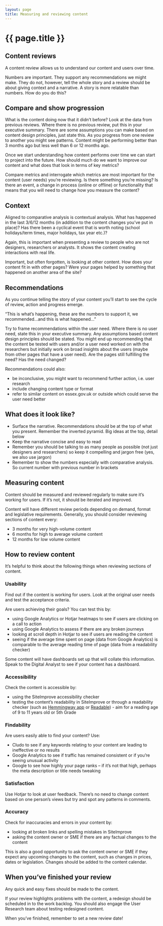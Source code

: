 ```yaml
---
layout: page
title: Measuring and reviewing content
---
```


# {{ page.title }}

## Content reviews

A content review allows us to understand our content and users over time.  

Numbers are important. They support any recommendations we might make. They do not, however, tell the whole story and 
a review should be about giving context and a narrative. A story is more relatable than numbers. How do you do this? 

## Compare and show progression

What is the content doing now that it didn’t before? Look at the data from previous reviews. Where there is no previous review, 
put this in your executive summary. There are some assumptions you can make based on content design principles, just state this. 
As you progress from one review to another you might see patterns. Content might be performing better than 3 months ago but less well than 6 or 12 months ago.   

Once we start understanding how content performs over time we can start to project into the future. How should much do we want to improve our content and what 
does that look in terms of key metrics? 

Compare metrics and interrogate which metrics are most important for the content (user needs) you’re reviewing. Is there something you’re missing? Is there an event, 
a change in process (online or offline) or functionality that means that you will need to change how you measure the content? 

## Context

Aligned to comparative analysis is contextual analysis. What has happened in the last 3/6/12 months (in addition to the content changes you’ve put in place)? Has there 
been a cyclical event that is worth noting (school holidays/term times, major holidays, tax year etc.)? 

Again, this is important when presenting a review to people who are not designers, researchers or analysts. It shows the content creating interactions with real life.  

Important, but often forgotten, is looking at other content. How does your content fit in with other pages? Were your pages helped by something that happened on another area of the site? 

## Recommendations

As you continue telling the story of your content you’ll start to see the cycle of review, action and progress emerge.  

“This is what’s happening, these are the numbers to support it, we recommended…and this is what happened…” 

Try to frame recommendations within the user need. Where there is no user need, state this in your executive summary. Any assumptions based content design principles should be stated. 
You might end up recommending that the content be tested with users and/or a user need worked on with the researchers but initially work on broad insights about the users (maybe from other 
pages that have a user need).  Are the pages still fulfilling the need? Has the need changed? 

Recommendations could also: 

- be inconclusive, you might want to recommend further action, i.e. user research 
- include changing content type or format 
- refer to similar content on essex.gov.uk or outside which could serve the user need better 

## What does it look like?

- Surface the narrative. Recommendations should be at the top of what you present. Remember the inverted pyramid. Big ideas at the top, detail below 
- Keep the narrative concise and easy to read 
- Remember you should be talking to as many people as possible (not just designers and researchers) so keep it compelling and jargon free (yes, we also use jargon) 
- Remember to show the numbers especially with comparative analysis. So current number with previous number in brackets

## Measuring content

Content should be measured and reviewed regularly to make sure it’s working for users. If it’s not, it should be iterated and improved. 

Content will have different review periods depending on demand, format and legislative requirements. Generally, you should consider reviewing sections of content every: 

- 3 months for very high-volume content 
- 6 months for high to average volume content 
- 12 months for low volume content 

## How to review content

It’s helpful to think about the following things when reviewing sections of content. 

### Usability 

Find out if the content is working for users. Look at the original user needs and test the acceptance criteria. 

Are users achieving their goals? You can test this by: 

- using Google Analytics or Hotjar heatmaps to see if users are clicking on a call to action 
- using Google Analytics to assess if there are any broken journeys 
- looking at scroll depth in Hotjar to see if users are reading the content 
- seeing if the average time spent on page (data from Google Analytics) is comparable to the average reading time of page (data from a readability checker) 

Some content will have dashboards set up that will collate this information. Speak to the Digital Analyst to see if your content has a dashboard. 

### Accessibility 

Check the content is accessible by: 

- using the SiteImprove accessibility checker 
- testing the content’s readability in SiteImprove or through a readability checker (such as [Hemmingway app](http://www.hemingwayapp.com/) or [Readable](https://app.readable.com/text/?demo)) - aim for a reading age of 9 to 11 years old or 5th Grade 

### Findability 

Are users easily able to find your content? Use: 

- Cludo to see if any keywords relating to your content are leading to ineffective or no results 
- Google Analytics to see if traffic has remained consistent or if you’re seeing unusual activity 
- Google to see how highly your page ranks – if it’s not that high, perhaps the meta description or title needs tweaking 

### Satisfaction 

Use Hotjar to look at user feedback. There’s no need to change content based on one person’s views but try and spot any patterns in comments. 

### Accuracy 

Check for inaccuracies and errors in your content by: 

- looking at broken links and spelling mistakes in SiteImprove 
- asking the content owner or SME if there are any factual changes to the content 

This is also a good opportunity to ask the content owner or SME if they expect any upcoming changes to the content, such as changes in prices, dates or legislation. Changes should be added to the content calendar. 

## When you’ve finished your review 

Any quick and easy fixes should be made to the content. 

If your review highlights problems with the content, a redesign should be scheduled in to the work backlog. You should also engage the User Research team about testing redesigned content. 

When you’ve finished, remember to set a new review date! 
